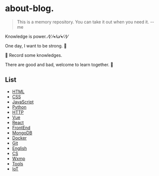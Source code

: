 # about-blog.

> This is a memory repository. You can take it out when you need it.  --me

Knowledge is power. ⁄(⁄ ⁄•⁄ω⁄•⁄ ⁄)⁄

One day, I want to be strong. 💪

📙 Record some knowledges.

There are good and bad, welcome to learn together. 👏

## List

- [HTML](https://github.com/ysfscream/about-blog/tree/master/HTML)
- [CSS](https://github.com/ysfscream/about-blog/tree/master/CSS)
- [JavaScript](https://github.com/ysfscream/about-blog/tree/master/Javascript)
- [Python](https://github.com/ysfscream/about-blog/tree/master/Python)
- [HTTP](https://github.com/ysfscream/about-blog/tree/master/HTTP)
- [Vue](https://github.com/ysfscream/about-blog/tree/master/Vue)
- [React](https://github.com/ysfscream/about-blog/tree/master/React)
- [FrontEnd](https://github.com/ysfscream/about-blog/tree/master/FrontEnd)
- [MongoDB](https://github.com/ysfscream/about-blog/tree/master/MongoDB)
- [Docker](https://github.com/ysfscream/about-blog/tree/master/Docker)
- [Git](https://github.com/ysfscream/about-blog/tree/master/Git)
- [English](https://github.com/ysfscream/about-blog/tree/master/English)
- [CS](https://github.com/ysfscream/about-blog/tree/master/CS)
- [Wxmp](https://github.com/ysfscream/about-blog/tree/master/wxmp)
- [Tools](https://github.com/ysfscream/about-blog/tree/master/Tools)
- [IoT](https://github.com/ysfscream/about-blog/tree/master/IoT)

